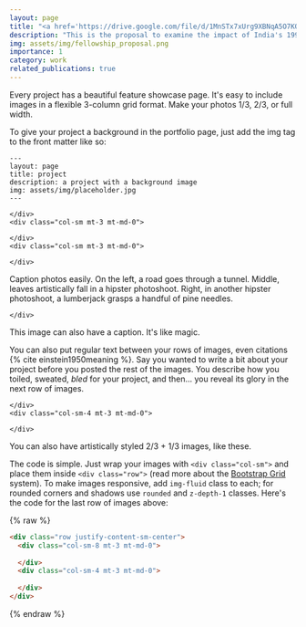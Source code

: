 ```yaml
---
layout: page
title: "<a href='https://drive.google.com/file/d/1MnSTx7xUrg9XBNqA5O7KQfMT6QRkmRti/view?usp=sharing' target='_blank'>Industrial Delicensing and Productivity Dispersion: Firm Dynamics and Resource Allocation in Post-Reform India</a>"
description: "This is the proposal to examine the impact of India's 1991 industrial delicensing policy on productivity dispersion using Hopenhayn's structural model. The research aims to analyze how removing entry restrictions across industries affected firm dynamics, productivity dispersion, and resource allocation in post-reform India."
img: assets/img/fellowship_proposal.png
importance: 1
category: work
related_publications: true
---
```


Every project has a beautiful feature showcase page.
It's easy to include images in a flexible 3-column grid format.
Make your photos 1/3, 2/3, or full width.

To give your project a background in the portfolio page, just add the img tag to the front matter like so:

    ---
    layout: page
    title: project
    description: a project with a background image
    img: assets/img/placeholder.jpg
    ---

<div class="row">
    <div class="col-sm mt-3 mt-md-0">
        
    </div>
    <div class="col-sm mt-3 mt-md-0">
        
    </div>
    <div class="col-sm mt-3 mt-md-0">
        
    </div>
</div>
<div class="caption">
    Caption photos easily. On the left, a road goes through a tunnel. Middle, leaves artistically fall in a hipster photoshoot. Right, in another hipster photoshoot, a lumberjack grasps a handful of pine needles.
</div>
<div class="row">
    <div class="col-sm mt-3 mt-md-0">
        
    </div>
</div>
<div class="caption">
    This image can also have a caption. It's like magic.
</div>

You can also put regular text between your rows of images, even citations {% cite einstein1950meaning %}.
Say you wanted to write a bit about your project before you posted the rest of the images.
You describe how you toiled, sweated, _bled_ for your project, and then... you reveal its glory in the next row of images.

<div class="row justify-content-sm-center">
    <div class="col-sm-8 mt-3 mt-md-0">
        
    </div>
    <div class="col-sm-4 mt-3 mt-md-0">
        
    </div>
</div>
<div class="caption">
    You can also have artistically styled 2/3 + 1/3 images, like these.
</div>

The code is simple.
Just wrap your images with `<div class="col-sm">` and place them inside `<div class="row">` (read more about the <a href="https://getbootstrap.com/docs/4.4/layout/grid/">Bootstrap Grid</a> system).
To make images responsive, add `img-fluid` class to each; for rounded corners and shadows use `rounded` and `z-depth-1` classes.
Here's the code for the last row of images above:

{% raw %}

```html
<div class="row justify-content-sm-center">
  <div class="col-sm-8 mt-3 mt-md-0">
    
  </div>
  <div class="col-sm-4 mt-3 mt-md-0">
    
  </div>
</div>
```

{% endraw %}
